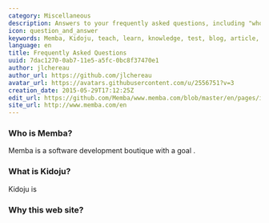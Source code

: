 ```yaml
---
category: Miscellaneous
description: Answers to your frequently asked questions, including "who is Memba?" and "what is Kidoju?"
icon: question_and_answer
keywords: Memba, Kidoju, teach, learn, knowledge, test, blog, article, documentation, ebook, video, webinar, slide
language: en
title: Frequently Asked Questions
uuid: 7dac1270-0ab7-11e5-a5fc-0bc8f37470e1
author: jlchereau
author_url: https://github.com/jlchereau
avatar_url: https://avatars.githubusercontent.com/u/2556751?v=3
creation_date: 2015-05-29T17:12:25Z
edit_url: https://github.com/Memba/www.memba.com/blob/master/en/pages/index.md
site_url: http://www.memba.com/en
---
```

### Who is Memba?

Memba is a software development boutique with a goal . 

### What is Kidoju?

Kidoju is

### Why this web site?